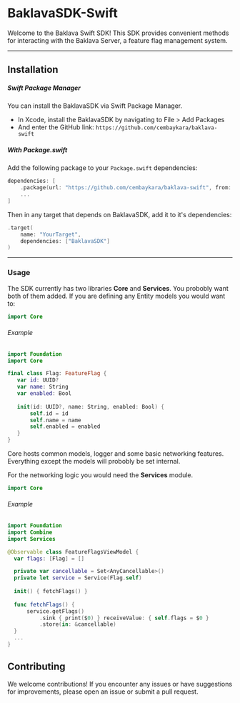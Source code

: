# BaklavaSDK-Swift
 Welcome to the Baklava Swift SDK! This SDK provides convenient methods for interacting with the Baklava Server, a feature flag management system.

---

## Installation
##### Swift Package Manager
 You can install the BaklavaSDK via Swift Package Manager.
 - In Xcode, install the BaklavaSDK by navigating to File > Add Packages
 - And enter the GitHub link:
 ```https://github.com/cembaykara/baklava-swift```

 ##### With Package.swift
 Add the following package to your `Package.swift` dependencies:

 ```swift
 dependencies: [
     .package(url: "https://github.com/cembaykara/baklava-swift", from: "0.1.0"),
     ...
 ]
 ```
 Then in any target that depends on BaklavaSDK, add it to it's dependencies:
 
 ```swift
 .target(
     name: "YourTarget",
     dependencies: ["BaklavaSDK"]
 )
 ```

---

### Usage
 The SDK currently has two libraries **Core** and **Services**. You probobly want both of them added. If you are defining any Entity models you would want to:

 ```swift
 import Core
 ```

 ###### Example
 ```swift
 import Foundation
 import Core

 final class Flag: FeatureFlag {
	var id: UUID?
	var name: String
	var enabled: Bool
	
	init(id: UUID?, name: String, enabled: Bool) {
		self.id = id
		self.name = name
		self.enabled = enabled
	}
 }
 ```
 Core hosts common models, logger and some basic networking features. Everything except the models will probobly be set internal.
 
 For the networking logic you would need the **Services** module.

 ```swift
 import Core
 ```

 ###### Example
  ```swift
 import Foundation
 import Combine
 import Services

  @Observable class FeatureFlagsViewModel {
	var flags: [Flag] = []

    private var cancellable = Set<AnyCancellable>()
	private let service = Service(Flag.self)
	
	init() { fetchFlags() }
	
	func fetchFlags() {
		service.getFlags()
			.sink { print($0) } receiveValue: { self.flags = $0 }
			.store(in: &cancellable)
	}
    ...
  }
  ```

## Contributing
 We welcome contributions! If you encounter any issues or have suggestions for improvements, please open an issue or submit a pull request.
